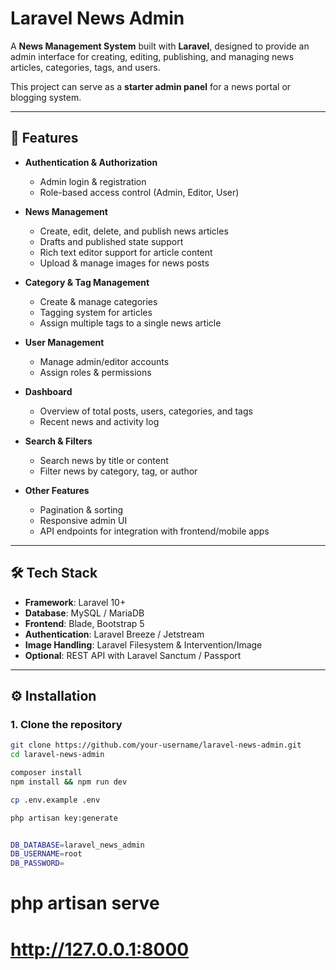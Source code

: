 # Laravel News Admin

A **News Management System** built with **Laravel**, designed to provide an admin interface for creating, editing, publishing, and managing news articles, categories, tags, and users.  

This project can serve as a **starter admin panel** for a news portal or blogging system.

---

## 🚀 Features

- **Authentication & Authorization**
  - Admin login & registration
  - Role-based access control (Admin, Editor, User)

- **News Management**
  - Create, edit, delete, and publish news articles
  - Drafts and published state support
  - Rich text editor support for article content
  - Upload & manage images for news posts

- **Category & Tag Management**
  - Create & manage categories
  - Tagging system for articles
  - Assign multiple tags to a single news article

- **User Management**
  - Manage admin/editor accounts
  - Assign roles & permissions

- **Dashboard**
  - Overview of total posts, users, categories, and tags
  - Recent news and activity log

- **Search & Filters**
  - Search news by title or content
  - Filter news by category, tag, or author

- **Other Features**
  - Pagination & sorting
  - Responsive admin UI
  - API endpoints for integration with frontend/mobile apps

---

## 🛠️ Tech Stack

- **Framework**: Laravel 10+
- **Database**: MySQL / MariaDB
- **Frontend**: Blade, Bootstrap 5
- **Authentication**: Laravel Breeze / Jetstream
- **Image Handling**: Laravel Filesystem & Intervention/Image
- **Optional**: REST API with Laravel Sanctum / Passport

---

## ⚙️ Installation

### 1. Clone the repository
```bash
git clone https://github.com/your-username/laravel-news-admin.git
cd laravel-news-admin

composer install
npm install && npm run dev

cp .env.example .env

php artisan key:generate


DB_DATABASE=laravel_news_admin
DB_USERNAME=root
DB_PASSWORD=

```

# php artisan serve

# http://127.0.0.1:8000
